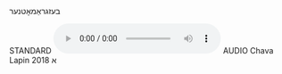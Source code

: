 בעזגראַמאָטנער

STANDARD
<audio controls src="https://ia801509.us.archive.org/2/items/ChavaLapin/bezgramotne%20-%20Chava%20Lapin%2028%20June%202018.mp3"></audio>
AUDIO Chava Lapin 2018
א